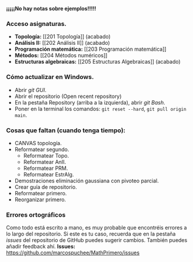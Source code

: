 **¡¡¡¡¡No hay notas sobre ejemplos!!!!!**

### Acceso asignaturas.
- **Topología:** [[201 Topología]] (acabado)
- **Análisis II:** [[202 Análisis II]] (acabado)
- **Programación matemática:** [[203 Programación matemática]] 
- **Métodos:** [[204 Métodos numéricos]]
- **Estructuras algebraicas:** [[205 Estructuras Algebraicas]] (acabado)

### Cómo actualizar en Windows.
- Abrir *git GUI*.
- Abrir el repositorio (Open recent repository)
- En la pestaña Repository (arriba a la izquierda), abrir *git Bash*.
- Poner en la terminal los comandos: ```git reset --hard```, ```git pull origin main```.
### Cosas que faltan (cuando tenga tiempo):
- CANVAS topología.
- Reformatear segundo.
	- Reformatear Topo.
	- Reformatear AnII.
	- Reformatear PRM.
	- Reformatear EstrAlg.
- Demostraciones eliminación gaussiana con pivoteo parcial.
- Crear guía de repositorio.
- Reformatear primero.
- Reorganizar primero.
### Errores ortográficos
Como todo está escrito a mano, es muy probable que encontréis errores a lo largo del repositorio. Si este es tu caso, recuerda que en la pestaña *issues* del repositorio de GitHub puedes sugerir cambios.
También puedes añadir feedback ahí.
**Issues:** https://github.com/marcospuchee/MathPrimero/issues

